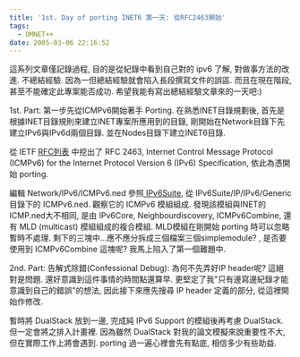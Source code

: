 ```yaml
---
title: '1st. Day of porting INET6 第一天: 從RFC2463開始'
tags:
  - OMNET++
date: 2005-03-06 22:16:52
---
```


這系列文章僅記錄過程, 目的是從紀錄中看到自己對的 ipv6 了解, 對做事方法的改進.
不總結經驗. 因為一但總結經驗就會陷入長段撰寫文件的誤區. 而且在現在階段, 甚至不能確定此專案能否成功. 希望我能有寫出總結經驗文章來的一天吧:)

1st. Part:
第一步先從ICMPv6開始著手 Porting.
在熟悉INET目錄規劃後, 首先是根據INET目錄規則來建立INET專案所應用到的目錄,
剛開始在Network目錄下先建立IPv6與IPv6d兩個目錄. 並在Nodes目錄下建立INET6目錄.

從 IETF [RFC列表](http://www.ietf.org/iesg/1rfc_index.txt) 中挖出了 RFC 2463, Internet Control Message Protocol (ICMPv6) for the Internet Protocol Version 6 (IPv6) Specification, 依此為憑開始 porting.

編輯 Network/IPv6/ICMPv6.ned
參照[ IPv6Suite](http://ctieware.eng.monash.edu.au/twiki/bin/view/Simulation/IPv6Suite), 從 IPv6Suite/IP/IPv6/Generic 目錄下的 ICMPv6.ned. 觀察它的 ICMPv6 模組組成.
發現該模組與INET的ICMP.ned大不相同, 是由 IPv6Core, Neighbourdiscovery, ICMPv6Combine, 還有 MLD (multicast) 模組組成的複合模組.
MLD模組在剛開始 porting 時可以忽略暫時不處理. 剩下的三塊中...應不應分拆成三個檔案三個simplemodule? , 是否要使用到 ICMPv6Combine 這塊呢? 我馬上陷入了第一個難題中.

2nd. Part:
告解式除錯(Confessional Debug): 為何不先弄好IP header呢? 這絕對是問題.
還好意識到這件事情的時間點還算早. 更堅定了我"只有邊寫邊紀錄才能意識到自己的錯誤"的想法, 因此接下來應先搜尋 IP header 定義的部分, 從這裡開始作修改.

暫時將 DualStack 放到一邊, 完成純 IPv6 Support 的模組後再考慮 DualStack.
但一定會將之排入計畫裡.
因為雖然 DualStack 對我的論文模擬來說重要性不大,
但在實際工作上將會遇到. porting 過一遍心裡會先有點底, 相信多少有些助益.